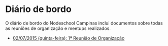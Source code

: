 # Diário de bordo

O diário de bordo do Nodeschool Campinas inclui documentos sobre todas as reuniões de organização e meetups realizados.

* [02/07/2015 (quinta-feira): 1ª Reunião de Organização](2015-07-02_1a-reuniao-de-organizacao.md)